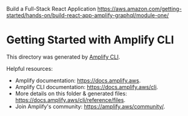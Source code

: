 Build a Full-Stack React Application
https://aws.amazon.com/getting-started/hands-on/build-react-app-amplify-graphql/module-one/







# Getting Started with Amplify CLI
This directory was generated by [Amplify CLI](https://docs.amplify.aws/cli).

Helpful resources:
- Amplify documentation: https://docs.amplify.aws.
- Amplify CLI documentation: https://docs.amplify.aws/cli.
- More details on this folder & generated files: https://docs.amplify.aws/cli/reference/files.
- Join Amplify's community: https://amplify.aws/community/.
